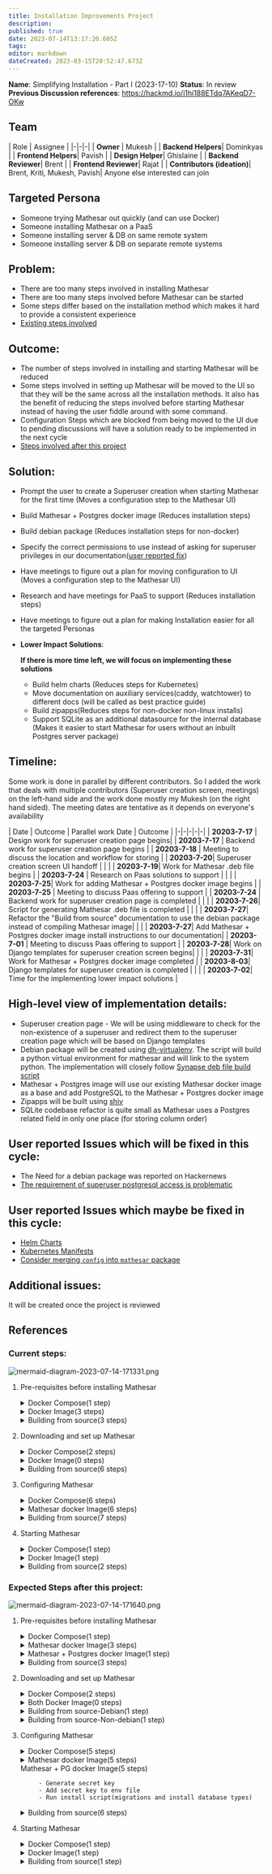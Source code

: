 ```yaml
---
title: Installation Improvements Project
description: 
published: true
date: 2023-07-14T13:17:20.605Z
tags: 
editor: markdown
dateCreated: 2023-03-15T20:52:47.673Z
---
```



**Name**: Simplifying Installation - Part I (2023-17-10)
**Status**: In review
**Previous Discussion references**: https://hackmd.io/i1hi188ETdq7AKeqD7-OKw

## Team
| Role | Assignee |
|-|-|-|
| **Owner** | Mukesh |
| **Backend Helpers**| Dominkyas |
| **Frontend Helpers**| Pavish |
| **Design Helper**| Ghislaine |
| **Backend Reviewer**| Brent |
| **Frontend Reviewer**| Rajat |
| **Contributors (ideation)**| Brent, Kriti, Mukesh, Pavish| Anyone else interested can join

## Targeted Persona
- Someone trying Mathesar out quickly (and can use Docker)
- Someone installing Mathesar on a PaaS
- Someone installing server & DB on same remote system
- Someone installing server & DB on separate remote systems

## Problem: 
  - There are too many steps involved in installing Mathesar
  - There are too many steps involved before Mathesar can be started
  - Some steps differ based on the installation method which makes it hard to provide a consistent experience
  - [Existing steps involved](#current-steps)

## Outcome: 
  - The number of steps involved in installing and starting Mathesar will be reduced
  - Some steps involved in setting up Mathesar will be moved to the UI so that they will be the same across all the installation methods. It also has the benefit of reducing the steps involved before starting Mathesar instead of having the user fiddle around with some command.
  - Configuration Steps which are blocked from being moved to the UI due to pending discussions will have a solution ready to be implemented in the next cycle
  - [Steps involved after this project](#expected-steps-after-this-project)

## Solution: 
  - Prompt the user to create a Superuser creation when starting Mathesar for the first time (Moves a configuration step to the Mathesar UI)
  - Build Mathesar + Postgres docker image (Reduces installation steps)
  - Build debian package (Reduces installation steps for non-docker)
  - Specify the correct permissions to use instead of asking for superuser privileges in our documentation([user reported fix](https://github.com/centerofci/mathesar/issues/2990))
  - Have meetings to figure out a plan for moving configuration to UI (Moves a configuration step to the Mathesar UI)
  - Research and have meetings for PaaS to support (Reduces installation steps)
  - Have meetings to figure out a plan for making Installation easier for all the targeted Personas

- **Lower Impact Solutions**: 

  **If there is more time left, we will focus on implementing these solutions**
    - Build helm charts (Reduces steps for Kubernetes)
    - Move documentation on auxiliary services(caddy, watchtower) to different docs (will be called as best practice guide)
    - Build zipapps(Reduces steps for non-docker non-linux installs)
    - Support SQLite as an additional datasource for the internal database (Makes it easier to start Mathesar for users without an inbuilt Postgres server package)


## Timeline:
Some work is done in parallel by different contributors. So I added the work that deals with multiple contributors (Superuser creation screen, meetings) on the left-hand side and the work done mostly my Mukesh (on the right hand sided). The meeting dates are tentative as it depends on everyone's availability

| Date | Outcome | Parallel work Date | Outcome |
|-|-|-|-|-|
| **20203-7-17** | Design work for superuser creation page begins|
| **20203-7-17** | Backend work for superuser creation page begins |
| **20203-7-18** | Meeting to discuss the location and workflow for storing  |
| **20203-7-20**| Superuser creation screen UI handoff |
| | | **20203-7-19**| Work for Mathesar .deb file begins |
| **20203-7-24** | Research on Paas solutions to support  |
| | | **20203-7-25**| Work for adding Mathesar + Postgres docker image begins |
| **20203-7-25** | Meeting to discuss Paas offering to support  |
| **20203-7-24** | Backend work for superuser creation page is completed  |
| | | **20203-7-26**| Script for generating Mathesar .deb file is completed |
| | | **20203-7-27**| Refactor the "Build from source" documentation to use the debian package instead of compiling Mathesar image|
| | | **20203-7-27**| Add Mathesar + Postgres docker image install instructions to our documentation|
| **20203-7-01** | Meeting to discuss Paas offering to support  |
| **20203-7-28**| Work on Django templates for superuser creation screen begins|
| | | **20203-7-31**| Work for Mathesar + Postgres docker image completed |
| **20203-8-03**| Django templates for superuser creation is completed  |
| | | **20203-7-02**| Time for the implementing lower impact solutions |


## High-level view of implementation details:
  - Superuser creation page - We will be using middleware to check for the non-existence of a superuser and redirect them to the superuser creation page which will be based on Django templates
  - Debian package will be created using [dh-virtualenv](https://github.com/spotify/dh-virtualenv). The script will build a python virtual environment for mathesar and will link to the system python. The implementation will closely follow [Synapse deb file build script](https://github.com/matrix-org/synapse/blob/develop/scripts-dev/build_debian_packages.py)
  - Mathesar + Postgres image will use our existing Mathesar docker image as a base and add PostgreSQL to the Mathesar + Postgres docker image
  - Zipapps will be built using [shiv](https://shiv.readthedocs.io/en/latest/)
  - SQLite codebase refactor is quite small as Mathesar uses a Postgres related field in only one place (for storing column order)

## User reported Issues which will be fixed in this cycle: 
- The Need for a debian package was reported on Hackernews
- [The requirement of superuser postgresql access is problematic](https://github.com/centerofci/mathesar/issues/2990)

## User reported Issues which maybe be fixed in this cycle: 
- [Helm Charts](https://github.com/centerofci/mathesar/issues/2633)
- [Kubernetes Manifests](https://github.com/centerofci/mathesar/issues/2707#top)
- [Consider merging `config` into `mathesar` package](https://github.com/centerofci/mathesar/issues/2712#top)

## Additional issues: 
It will be created once the project is reviewed




## References

### Current steps:
![mermaid-diagram-2023-07-14-171331.png](/assets/mermaid-diagram-2023-07-14-171331.png)
1. Pre-requisites before installing Mathesar
    <details>
      <summary>Docker Compose(1 step)</summary>
  
        - Install Docker
    </details>
    <details>
      <summary>Docker Image(3 steps)</summary>
  
        - Install Docker
        - Setup a database
        - Create a database superuser
    </details>
    <details>
      <summary>Building from source(3 steps)</summary>
  
        - Install Postgres
        - Setup mathesar database
        - Create a database superuser
    </details>


1. Downloading and set up Mathesar 
    <details>
      <summary>Docker Compose(2 steps)</summary>
  
        - Download docker compose script
        - Run docker compose command to download
    </details>
    <details>
      <summary>Docker Image(0 steps)</summary>
    </details>
    <details>
      <summary>Building from source(6 steps)</summary>
  
        - Clone git repo
        - Install python
        - Create virtualenv for python
        - Install python dependencies
        - Install nodejs
        - Build static files
    </details>

1. Configuring Mathesar
    <details>
      <summary>Docker Compose(6 steps)</summary>
  
            - Generate secret key
            - Add secret key to env file
            - Add internal database credentials to env file
            - Add user database credentials to env file
            - Create superuser
            - Run install script(migrations and install database types)
    </details>
    <details>
      <summary>Mathesar docker Image(6 steps)</summary>
  
            - Generate secret key
            - Add secret key to env file
            - Add internal database credentials to env file
            - Add user database credentials to env file
            - Create superuser
            - Run install script(migrations and install database types)
    </details>
    <details>
      <summary>Building from source(7 steps)</summary>
  
            - Add internal database credentials to env file
            - Add user database credentials to env file
            - Generate secret key
            - Add secret key to env file
            - Export environment variables
            - Create superuser
            - Run install script(migrations and install database types)
    </details>

1. Starting Mathesar

    <details>
      <summary>Docker Compose(1 step)</summary>
  
            - Run docker command
    </details>
    <details>
      <summary>Docker Image(1 step)</summary>
  
            - Run docker command
    </details>
    <details>
      <summary>Building from source(2 steps)</summary>
  
            - Create gunicorn systemctl script
            - Run the script
    </details>



### Expected Steps after this project:
![mermaid-diagram-2023-07-14-171640.png](/assets/mermaid-diagram-2023-07-14-171640.png)
1. Pre-requisites before installing Mathesar
    <details>
      <summary>Docker Compose(1 step)</summary>
  
        - Install Docker
    </details>
    <details>
      <summary>Mathesar docker Image(3 steps)</summary>
  
        - Install Docker
        - Setup a database
        - Create a database superuser
    </details>
   <details>
      <summary>Mathesar + Postgres docker Image(1 step)</summary>
  
        - Install Docker
    </details>
    <details>
      <summary>Building from source(3 steps)</summary>
  
        - Install Postgres
        - Setup mathesar database
        - Create a database superuser
    </details>


1. Downloading and set up Mathesar 
    <details>
      <summary>Docker Compose(2 steps)</summary>
  
        - Download docker compose script
        - Run docker compose command to download
    </details>
    <details>
      <summary>Both Docker Image(0 steps)</summary>
    </details>
    <details>
      <summary>Building from source-Debian(1 step)</summary>
  
        - Run apt install
    </details>
    <details>
      <summary>Building from source-Non-debian(1 step)</summary>
  
        - Install Python
        - Download zipapps
    </details>
   
1. Configuring Mathesar
    <details>
      <summary>Docker Compose(5 steps)</summary>
  
            - Generate secret key
            - Add secret key to env file
            - Add internal database credentials to env file
            - Add user database credentials to env file
            - Run install script(migrations and install database types)
    </details>
    <details>
      <summary>Mathesar docker Image(5 steps)</summary>
  
            - Generate secret key
            - Add secret key to env file
            - Add internal database credentials to env file
            - Add user database credentials to env file
            - Run install script(migrations and install database types)
    </details>
         <summary>Mathesar + PG docker Image(5 steps)</summary>
         
            - Generate secret key
            - Add secret key to env file
            - Run install script(migrations and install database types)
    </details>
    <details>
      <summary>Building from source(6 steps)</summary>
  
            - Add internal database credentials to env file
            - Add user database credentials to env file
            - Generate secret key
            - Add secret key to env file
            - Export environment variables
            - Run install script(migrations and install database types)
    </details>
   
1. Starting Mathesar

    <details>
      <summary>Docker Compose(1 step)</summary>
  
            - Run docker command
    </details>
    <details>
      <summary>Docker Image(1 step)</summary>
  
            - Run docker command
    </details>
    <details>
      <summary>Building from source(1 step)</summary>
  
            - Run the Mathesar executable
    </details>